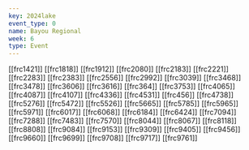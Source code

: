 ```yaml
---
key: 2024lake
event_type: 0
name: Bayou Regional
week: 6
type: Event
---
```

[[frc1421]]
[[frc1818]]
[[frc1912]]
[[frc2080]]
[[frc2183]]
[[frc2221]]
[[frc2283]]
[[frc2383]]
[[frc2556]]
[[frc2992]]
[[frc3039]]
[[frc3468]]
[[frc3478]]
[[frc3606]]
[[frc3616]]
[[frc364]]
[[frc3753]]
[[frc4065]]
[[frc4087]]
[[frc4107]]
[[frc4336]]
[[frc4531]]
[[frc456]]
[[frc4738]]
[[frc5276]]
[[frc5472]]
[[frc5526]]
[[frc5665]]
[[frc5785]]
[[frc5965]]
[[frc5971]]
[[frc6017]]
[[frc6068]]
[[frc6184]]
[[frc6424]]
[[frc7094]]
[[frc7288]]
[[frc7483]]
[[frc7570]]
[[frc8044]]
[[frc8067]]
[[frc8118]]
[[frc8808]]
[[frc9084]]
[[frc9153]]
[[frc9309]]
[[frc9405]]
[[frc9456]]
[[frc9660]]
[[frc9699]]
[[frc9708]]
[[frc9717]]
[[frc9761]]

